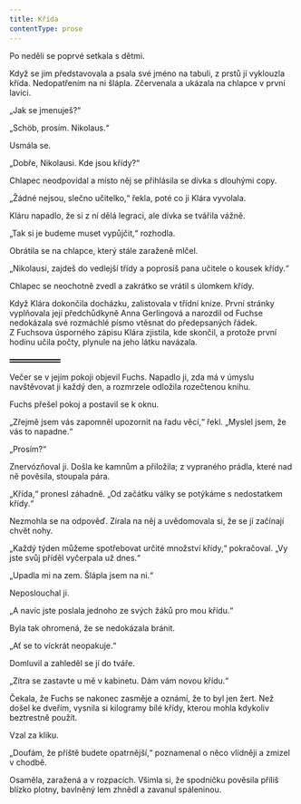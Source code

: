 ```yaml
---
title: Křída
contentType: prose
---
```


<section>

Po neděli se poprvé setkala s dětmi.

Když se jim představovala a psala své jméno na tabuli, z prstů jí vyklouzla křída. Nedopatřením na ni šlápla. Zčervenala a ukázala na chlapce v první lavici.

„Jak se jmenuješ?“

„Schöb, prosím. Nikolaus.“

Usmála se.

„Dobře, Nikolausi. Kde jsou křídy?“

Chlapec neodpovídal a místo něj se přihlásila se dívka s dlouhými copy.

„Žádné nejsou, slečno učitelko,“ řekla, poté co ji Klára vyvolala.

Kláru napadlo, že si z ní dělá legraci, ale dívka se tvářila vážně.

„Tak si je budeme muset vypůjčit,“ rozhodla.

Obrátila se na chlapce, který stále zaraženě mlčel.

„Nikolausi, zajdeš do vedlejší třídy a poprosíš pana učitele o kousek křídy.“

Chlapec se neochotně zvedl a zakrátko se vrátil s úlomkem křídy.

Když Klára dokončila docházku, zalistovala v třídní knize. První stránky vyplňovala její předchůdkyně Anna Gerlingová a narozdíl od Fuchse nedokázala své rozmáchlé písmo vtěsnat do předepsaných řádek. Z Fuchsova úsporného zápisu Klára zjistila, kde skončil, a protože první hodinu učila počty, plynule na jeho látku navázala.

![divider.png](./resources/divider_opt.png)

Večer se v jejím pokoji objevil Fuchs. Napadlo ji, zda má v úmyslu navštěvovat ji každý den, a rozmrzele odložila rozečtenou knihu.

Fuchs přešel pokoj a postavil se k oknu.

„Zřejmě jsem vás zapomněl upozornit na řadu věcí,“ řekl. „Myslel jsem, že vás to napadne.“

„Prosím?“

Znervózňoval ji. Došla ke kamnům a přiložila; z vypraného prádla, které nad ně pověsila, stoupala pára.

„Křída,“ pronesl záhadně. „Od začátku války se potýkáme s nedostatkem křídy.“

Nezmohla se na odpověď. Zírala na něj a uvědomovala si, že se jí začínají chvět nohy.

„Každý týden můžeme spotřebovat určité množství křídy,“ pokračoval. „Vy jste svůj příděl vyčerpala už dnes.“

„Upadla mi na zem. Šlápla jsem na ni.“

Neposlouchal ji.

„A navíc jste poslala jednoho ze svých žáků pro mou křídu.“

Byla tak ohromená, že se nedokázala bránit.

„Ať se to víckrát neopakuje.“

Domluvil a zahleděl se jí do tváře.

„Zítra se zastavte u mě v kabinetu. Dám vám novou křídu.“

Čekala, že Fuchs se nakonec zasměje a oznámí, že to byl jen žert. Než došel ke dveřím, vysnila si kilogramy bílé křídy, kterou mohla kdykoliv beztrestně použít.

Vzal za kliku.

„Doufám, že příště budete opatrnější,“ poznamenal o něco vlídněji a zmizel v chodbě.

Osaměla, zaražená a v rozpacích. Všimla si, že spodničku pověsila příliš blízko plotny, bavlněný lem zhnědl a zavanul spáleninou.

</section>
